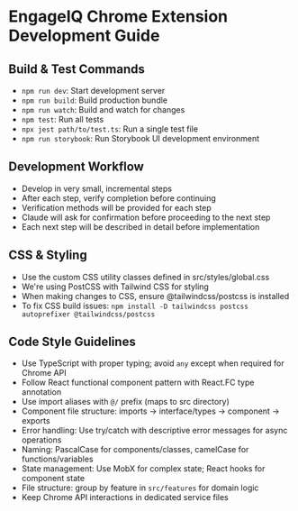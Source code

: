# EngageIQ Chrome Extension Development Guide

## Build & Test Commands
- `npm run dev`: Start development server
- `npm run build`: Build production bundle
- `npm run watch`: Build and watch for changes
- `npm test`: Run all tests
- `npx jest path/to/test.ts`: Run a single test file
- `npm run storybook`: Run Storybook UI development environment

## Development Workflow
- Develop in very small, incremental steps
- After each step, verify completion before continuing
- Verification methods will be provided for each step
- Claude will ask for confirmation before proceeding to the next step
- Each next step will be described in detail before implementation

## CSS & Styling
- Use the custom CSS utility classes defined in src/styles/global.css
- We're using PostCSS with Tailwind CSS for styling
- When making changes to CSS, ensure @tailwindcss/postcss is installed
- To fix CSS build issues: `npm install -D tailwindcss postcss autoprefixer @tailwindcss/postcss`

## Code Style Guidelines
- Use TypeScript with proper typing; avoid `any` except when required for Chrome API
- Follow React functional component pattern with React.FC type annotation
- Use import aliases with `@/` prefix (maps to src directory)
- Component file structure: imports → interface/types → component → exports
- Error handling: Use try/catch with descriptive error messages for async operations
- Naming: PascalCase for components/classes, camelCase for functions/variables
- State management: Use MobX for complex state; React hooks for component state
- File structure: group by feature in `src/features` for domain logic
- Keep Chrome API interactions in dedicated service files